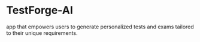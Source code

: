 # TestForge-AI
app that empowers users to generate personalized tests and exams tailored to their unique requirements.
